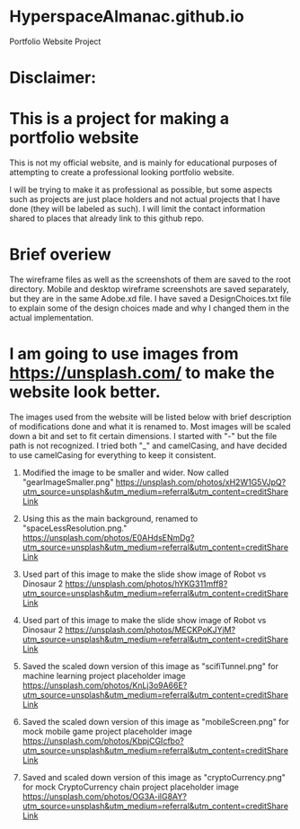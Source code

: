 # HyperspaceAlmanac.github.io
Portfolio Website Project

# Disclaimer:
# This is a project for making a portfolio website
This is not my official website, and is mainly for educational purposes of attempting to create
a professional looking portfolio website.

I will be trying to make it as professional as possible, but some aspects such as projects are
just place holders and not actual projects that I have done (they will be labeled as such).
I will limit the contact information shared to places that already link to this github repo.

# Brief overiew
The wireframe files as well as the screenshots of them are saved to the root directory.
Mobile and desktop wireframe screenshots are saved separately, but they are in the same Adobe.xd file.
I have saved a DesignChoices.txt file to explain some of the design choices made and why
I changed them in the actual implementation.

# I am going to use images from https://unsplash.com/ to make the website look better.
The images used from the website will be listed below with brief description of modifications done and what it is renamed to.
Most images will be scaled down a bit and set to fit certain dimensions.
I started with "-" but the file path is not recognized. I tried both "_" and camelCasing, and have decided to use
camelCasing for everything to keep it consistent.

1. Modified the image to be smaller and wider. Now called "gearImageSmaller.png"
https://unsplash.com/photos/xH2W1G5VJpQ?utm_source=unsplash&utm_medium=referral&utm_content=creditShareLink

2. Using this as the main background, renamed to "spaceLessResolution.png."
https://unsplash.com/photos/E0AHdsENmDg?utm_source=unsplash&utm_medium=referral&utm_content=creditShareLink

3. Used part of this image to make the slide show image of Robot vs Dinosaur 2
https://unsplash.com/photos/hYKG311mff8?utm_source=unsplash&utm_medium=referral&utm_content=creditShareLink

4. Used part of this image to make the slide show image of Robot vs Dinosaur 2
https://unsplash.com/photos/MECKPoKJYjM?utm_source=unsplash&utm_medium=referral&utm_content=creditShareLink

5. Saved the scaled down version of this image as "scifiTunnel.png" for machine learning project placeholder image
https://unsplash.com/photos/KnLj3o9A66E?utm_source=unsplash&utm_medium=referral&utm_content=creditShareLink

6. Saved the scaled down version of this image as "mobileScreen.png" for mock mobile game project placeholder image
https://unsplash.com/photos/KbpjCGIcfbo?utm_source=unsplash&utm_medium=referral&utm_content=creditShareLink

7. Saved and scaled down version of this image as "cryptoCurrency.png" for mock CryptoCurrency chain project placeholder image
https://unsplash.com/photos/OG3A-ilG8AY?utm_source=unsplash&utm_medium=referral&utm_content=creditShareLink
